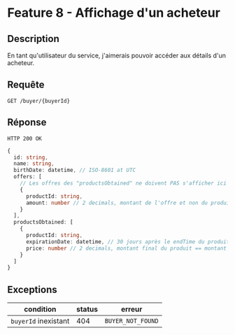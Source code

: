 # Feature 8 - Affichage d'un acheteur

## Description

En tant qu'utilisateur du service, j'aimerais pouvoir accéder aux détails d'un acheteur.

## Requête

`GET /buyer/{buyerId}`

## Réponse

`HTTP 200 OK`

```ts
{
  id: string,
  name: string,
  birthDate: datetime, // ISO-8601 at UTC
  offers: [
    // Les offres des "productsObtained" ne doivent PAS s'afficher ici
    {
      productId: string,
      amount: number // 2 decimals, montant de l'offre et non du produit
    }
  ],
  productsObtained: [
    {
      productId: string,
      expirationDate: datetime, // 30 jours après le endTime du produit
      price: number // 2 decimals, montant final du produit == montant de l'offre
    }
  ]
}
```

## Exceptions

| condition            | status | erreur            |
| -------------------- | ------ | ----------------- |
| `buyerId` inexistant | 404    | `BUYER_NOT_FOUND` |
